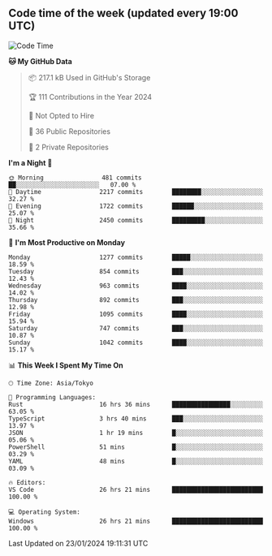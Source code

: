 ## Code time of the week (updated every 19:00 UTC)

<!--START_SECTION:waka-->
![Code Time](http://img.shields.io/badge/Code%20Time-2%2C563%20hrs%209%20mins-blue)

**🐱 My GitHub Data** 

> 📦 217.1 kB Used in GitHub's Storage 
 > 
> 🏆 111 Contributions in the Year 2024
 > 
> 🚫 Not Opted to Hire
 > 
> 📜 36 Public Repositories 
 > 
> 🔑 2 Private Repositories 
 > 
**I'm a Night 🦉** 

```text
🌞 Morning                481 commits         ██░░░░░░░░░░░░░░░░░░░░░░░   07.00 % 
🌆 Daytime                2217 commits        ████████░░░░░░░░░░░░░░░░░   32.27 % 
🌃 Evening                1722 commits        ██████░░░░░░░░░░░░░░░░░░░   25.07 % 
🌙 Night                  2450 commits        █████████░░░░░░░░░░░░░░░░   35.66 % 
```
📅 **I'm Most Productive on Monday** 

```text
Monday                   1277 commits        █████░░░░░░░░░░░░░░░░░░░░   18.59 % 
Tuesday                  854 commits         ███░░░░░░░░░░░░░░░░░░░░░░   12.43 % 
Wednesday                963 commits         ████░░░░░░░░░░░░░░░░░░░░░   14.02 % 
Thursday                 892 commits         ███░░░░░░░░░░░░░░░░░░░░░░   12.98 % 
Friday                   1095 commits        ████░░░░░░░░░░░░░░░░░░░░░   15.94 % 
Saturday                 747 commits         ███░░░░░░░░░░░░░░░░░░░░░░   10.87 % 
Sunday                   1042 commits        ████░░░░░░░░░░░░░░░░░░░░░   15.17 % 
```


📊 **This Week I Spent My Time On** 

```text
🕑︎ Time Zone: Asia/Tokyo

💬 Programming Languages: 
Rust                     16 hrs 36 mins      ████████████████░░░░░░░░░   63.05 % 
TypeScript               3 hrs 40 mins       ███░░░░░░░░░░░░░░░░░░░░░░   13.97 % 
JSON                     1 hr 19 mins        █░░░░░░░░░░░░░░░░░░░░░░░░   05.06 % 
PowerShell               51 mins             █░░░░░░░░░░░░░░░░░░░░░░░░   03.29 % 
YAML                     48 mins             █░░░░░░░░░░░░░░░░░░░░░░░░   03.09 % 

🔥 Editors: 
VS Code                  26 hrs 21 mins      █████████████████████████   100.00 % 

💻 Operating System: 
Windows                  26 hrs 21 mins      █████████████████████████   100.00 % 
```


 Last Updated on 23/01/2024 19:11:31 UTC
<!--END_SECTION:waka-->